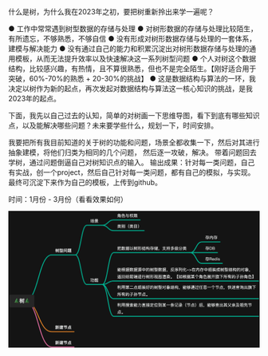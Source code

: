 什么是树，为什么我在2023年之初，要把树重新拎出来学一遍呢？

● 工作中常常遇到树型数据的存储与处理
● 对树形数据的存储与处理比较陌生，有所遗忘，不够熟悉，不够自信
● 没有形成对树形数据存储与处理的一套体系，建模与解决能力
● 没有通过自己的能力和积累沉淀出对树形数据存储与处理的通用模板，从而无法提升效率以及快速解决这一系列树型问题
● 个人对树这个数据结构，比较感兴趣，有热情，且不算很熟悉，但也不是完全陌生。【刚好适合用于突破，60%-70%的熟悉 + 20-30%的挑战】
● 这是数据结构与算法的一环，我决定以树作为新的起点，再次发起对数据结构与算法这一核心知识的挑战，是我2023年的起点。

下面，我先以自己过去的认知，简单的对树画一下思维导图，看下到底有哪些知识点，以及能解决哪些问题？未来要学些什么，规划一下，时间安排。

我要把所有我目前知道的关于树的功能和问题，场景全都收集一下，然后对其进行抽象建模，将他们归类为相同的几个问题， 然后逐一攻破，解决。
带着问题回去学树，通过问题倒逼自己对树知识点的输入。
输出成果：针对每一类问题，自己有实战，创一个project，然后自己针对每一类问题，都有自己的模拟，与实现。最终可沉淀下来作为自己的模板，上传到github。

时间：1月份 - 3月份（看看效果如何）

![img.png](tree_swdt.jpg)